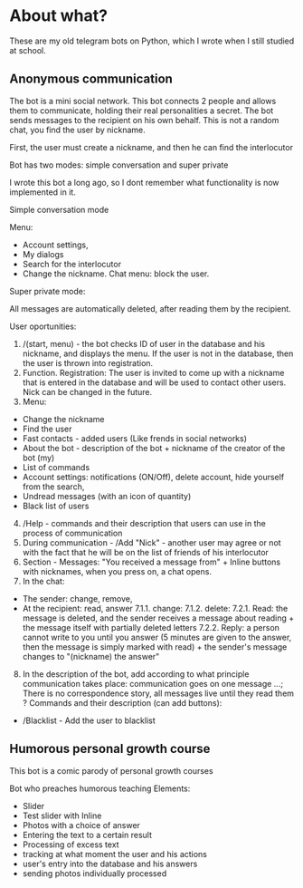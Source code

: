 # About what?
These are my old telegram bots on Python, which I wrote when I still studied at school.

## Anonymous communication
The bot is a mini social network. This bot connects 2 people and allows them to communicate, holding their real personalities a secret. The bot sends messages to the recipient on his own behalf. This is not a random chat, you find the user by nickname.

First, the user must create a nickname, and then he can find the interlocutor

Bot has two modes: simple conversation and super private

I wrote this bot a long ago, so I dont remember what functionality is now implemented in it.

Simple conversation mode

Menu:
- Account settings,
- My dialogs
- Search for the interlocutor
- Change the nickname.
Chat menu: block the user.

Super private mode:

All messages are automatically deleted, after reading them by the recipient.

User oportunities:
1. /(start, menu) - the bot checks ID of user in the database and his nickname, and displays the menu. If the user is not in the database, then the user is thrown into registration.
2. Function. Registration: The user is invited to come up with a nickname that is entered in the database and will be used to contact other users. Nick can be changed in the future.
3. Menu:
- Change the nickname
- Find the user
- Fast contacts - added users (Like frends in social networks)
- About the bot - description of the bot + nickname of the creator of the bot (my)
- List of commands
- Account settings: notifications (ON/Off), delete account, hide yourself from the search,
- Undread messages (with an icon of quantity)
- Black list of users

4. /Help - commands and their description that users can use in the process of communication
5. During communication - /Add "Nick" - another user may agree or not with the fact that he will be on the list of friends of his interlocutor
6. Section - Messages: "You received a message from" + Inline buttons with nicknames, when you press on, a chat opens.
7. In the chat:
- The sender: change, remove,
- At the recipient: read, answer
7.1.1. change:
7.1.2. delete:
7.2.1. Read: the message is deleted, and the sender receives a message about reading + the message itself with partially deleted letters
7.2.2. Reply: a person cannot write to you until you answer (5 minutes are given to the answer, then the message is simply marked with read) + the sender's message changes to "(nickname) the answer"
8. In the description of the bot, add according to what principle communication takes place: communication goes on one message ...; There is no correspondence story, all messages live until they read them
? Commands and their description (can add buttons):
- /Blacklist - Add the user to blacklist

## Humorous personal growth course
This bot  is a comic parody of personal growth courses

Bot who preaches humorous teaching
Elements:
- Slider
- Test slider with Inline
- Photos with a choice of answer
- Entering the text to a certain result
- Processing of excess text
- tracking at what moment the user and his actions
- user's entry into the database and his answers
- sending photos individually processed
